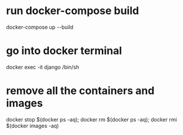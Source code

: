 # run docker-compose build
docker-compose up --build

# go into docker terminal
docker exec -it django /bin/sh

# remove all the containers and images
docker stop $(docker ps -aq); docker rm $(docker ps -aq); docker rmi $(docker images -aq)